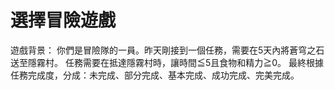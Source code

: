 # 選擇冒險遊戲
遊戲背景：
    你們是冒險隊的一員。昨天剛接到一個任務，需要在5天內將蒼穹之石送至隱霧村。
    任務需要在抵達隱霧村時，讓時間≦5且食物和精力≧0。
    最終根據任務完成度，分成：未完成、部分完成、基本完成、成功完成、完美完成。
